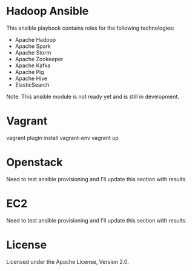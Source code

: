 # Hadoop Ansible
This ansible playbook contains roles for the following technologies: 
* Apache Hadoop
* Apache Spark
* Apache Storm
* Apache Zookeeper
* Apache Kafka
* Apache Pig
* Apache Hive
* ElasticSearch

Note: This ansible module is not ready yet and is still in development. 



# Vagrant

vagrant plugin install vagrant-env
vagrant up

# Openstack

Need to test ansible provisioning and I'll update this section with results

# EC2

Need to test ansible provisioning and I'll update this section with results



# License

Licensed under the Apache License, Version 2.0.
